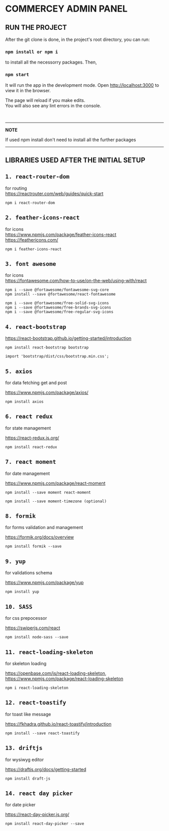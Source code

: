 # COMMERCEY ADMIN PANEL

## RUN THE PROJECT

After the git clone is done, in the project's root directory, you can run:

### `npm install or npm i`
to install all the necessorry packages.
Then,

### `npm start`

It will run the app in the development mode.
Open [http://localhost:3000](http://localhost:3000) to view it in the browser.

The page will reload if you make edits.\
You will also see any lint errors in the console.

<br/>

---
**NOTE**

If used npm install don't need to install all the further packages

---

## LIBRARIES USED AFTER THE INITIAL SETUP

## `1. react-router-dom`

for routing <br/>
https://reactrouter.com/web/guides/quick-start

```
npm i react-router-dom
```

## `2. feather-icons-react`

for icons <br/>
https://www.npmjs.com/package/feather-icons-react <br/>
https://feathericons.com/

```
npm i feather-icons-react
```

## `3. font awesome`

for icons <br/>
https://fontawesome.com/how-to-use/on-the-web/using-with/react

```
npm i --save @fortawesome/fontawesome-svg-core
npm install --save @fortawesome/react-fontawesome

npm i --save @fortawesome/free-solid-svg-icons
npm i --save @fortawesome/free-brands-svg-icons
npm i --save @fortawesome/free-regular-svg-icons
```


## `4. react-bootstrap`

https://react-bootstrap.github.io/getting-started/introduction

```
npm install react-bootstrap bootstrap

import 'bootstrap/dist/css/bootstrap.min.css';
```

## `5. axios`
for data fetching get and post

https://www.npmjs.com/package/axios/

```
npm install axios
```

## `6. react redux`
for state management

https://react-redux.js.org/

```
npm install react-redux
```

## `7. react moment`
for date management

https://www.npmjs.com/package/react-moment

```
npm install --save moment react-moment

npm install --save moment-timezone (optional)
```

## `8. formik`
for forms validation and management

https://formik.org/docs/overview

```
npm install formik --save
```

## `9. yup`
for validations schema

https://www.npmjs.com/package/yup

```
npm install yup
```

## `10. SASS`
for css prepocessor

https://swiperjs.com/react

```
npm install node-sass --save
```

## `11. react-loading-skeleton`
for skeleton loading

https://openbase.com/js/react-loading-skeleton,
https://www.npmjs.com/package/react-loading-skeleton

```
npm i react-loading-skeleton 
```

## `12. react-toastify`
for toast like message

https://fkhadra.github.io/react-toastify/introduction

```
npm install --save react-toastify
```

## `13. driftjs`
for wysiwyg editor

https://draftjs.org/docs/getting-started

```
npm install draft-js
```

## `14. react day picker`
for date picker

https://react-day-picker.js.org/

```
npm install react-day-picker --save
```